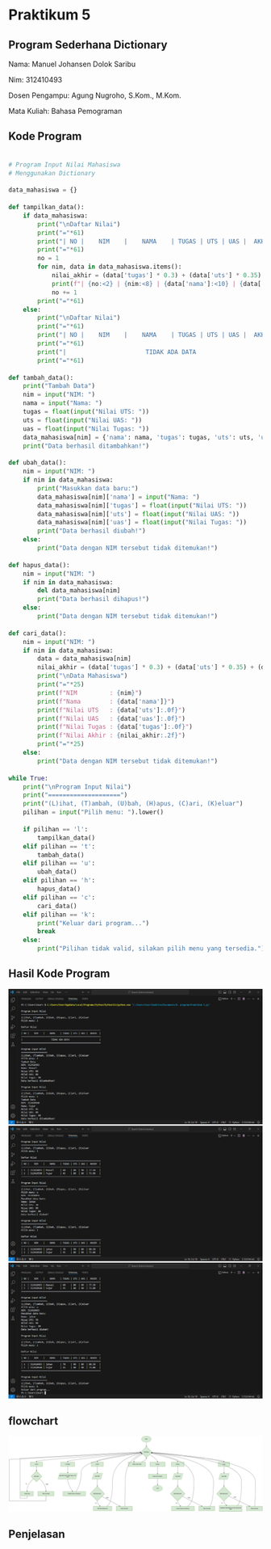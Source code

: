 # Praktikum 5
## Program Sederhana Dictionary
Nama: Manuel Johansen Dolok Saribu

Nim: 312410493

Dosen Pengampu: Agung Nugroho, S.Kom., M.Kom.

Mata Kuliah: Bahasa Pemograman
## Kode Program
```python

# Program Input Nilai Mahasiswa
# Menggunakan Dictionary

data_mahasiswa = {}

def tampilkan_data():
    if data_mahasiswa:
        print("\nDaftar Nilai")
        print("="*61)
        print("| NO |    NIM    |    NAMA    | TUGAS | UTS | UAS |  AKHIR  |")
        print("="*61)
        no = 1
        for nim, data in data_mahasiswa.items():
            nilai_akhir = (data['tugas'] * 0.3) + (data['uts'] * 0.35) + (data['uas'] * 0.35)
            print(f"| {no:<2} | {nim:<8} | {data['nama']:<10} | {data['tugas']:<5.0f} | {data['uts']:<3.0f} | {data['uas']:<3.0f} | {nilai_akhir:<7.2f} |")
            no += 1
        print("="*61)
    else:
        print("\nDaftar Nilai")
        print("="*61)
        print("| NO |    NIM    |    NAMA    | TUGAS | UTS | UAS |  AKHIR  |")
        print("="*61)
        print("|                      TIDAK ADA DATA                       |")
        print("="*61)

def tambah_data():
    print("Tambah Data")
    nim = input("NIM: ")
    nama = input("Nama: ")
    tugas = float(input("Nilai UTS: "))
    uts = float(input("Nilai UAS: "))
    uas = float(input("Nilai Tugas: "))
    data_mahasiswa[nim] = {'nama': nama, 'tugas': tugas, 'uts': uts, 'uas': uas}
    print("Data berhasil ditambahkan!")

def ubah_data():
    nim = input("NIM: ")
    if nim in data_mahasiswa:
        print("Masukkan data baru:")
        data_mahasiswa[nim]['nama'] = input("Nama: ")
        data_mahasiswa[nim]['tugas'] = float(input("Nilai UTS: "))
        data_mahasiswa[nim]['uts'] = float(input("Nilai UAS: "))
        data_mahasiswa[nim]['uas'] = float(input("Nilai Tugas: "))
        print("Data berhasil diubah!")
    else:
        print("Data dengan NIM tersebut tidak ditemukan!")

def hapus_data():
    nim = input("NIM: ")
    if nim in data_mahasiswa:
        del data_mahasiswa[nim]
        print("Data berhasil dihapus!")
    else:
        print("Data dengan NIM tersebut tidak ditemukan!")

def cari_data():
    nim = input("NIM: ")
    if nim in data_mahasiswa:
        data = data_mahasiswa[nim]
        nilai_akhir = (data['tugas'] * 0.3) + (data['uts'] * 0.35) + (data['uas'] * 0.35)
        print("\nData Mahasiswa")
        print("="*25)
        print(f"NIM         : {nim}")
        print(f"Nama        : {data['nama']}")
        print(f"Nilai UTS   : {data['uts']:.0f}")
        print(f"Nilai UAS   : {data['uas']:.0f}")
        print(f"Nilai Tugas : {data['tugas']:.0f}")
        print(f"Nilai Akhir : {nilai_akhir:.2f}")
        print("="*25)
    else:
        print("Data dengan NIM tersebut tidak ditemukan!")

while True:
    print("\nProgram Input Nilai")
    print("====================")
    print("(L)ihat, (T)ambah, (U)bah, (H)apus, (C)ari, (K)eluar")
    pilihan = input("Pilih menu: ").lower()

    if pilihan == 'l':
        tampilkan_data()
    elif pilihan == 't':
        tambah_data()
    elif pilihan == 'u':
        ubah_data()
    elif pilihan == 'h':
        hapus_data()
    elif pilihan == 'c':
        cari_data()
    elif pilihan == 'k':
        print("Keluar dari program...")
        break
    else:
        print("Pilihan tidak valid, silakan pilih menu yang tersedia.")
```
## Hasil Kode Program
![foto](https://github.com/Manueljds2311105/foto/blob/91c436c5940ff771fdb473f548f4ce3c1be9ac9f/Praktikum%205.py%20-%20Visual%20Studio%20Code%20%5BAdministrator%5D%2011_19_2024%204_54_24%20PM.png)
![foto](https://github.com/Manueljds2311105/foto/blob/91c436c5940ff771fdb473f548f4ce3c1be9ac9f/Praktikum%205.py%20-%20Visual%20Studio%20Code%20%5BAdministrator%5D%2011_19_2024%204_55_04%20PM.png)
![foto](https://github.com/Manueljds2311105/foto/blob/91c436c5940ff771fdb473f548f4ce3c1be9ac9f/Praktikum%205.py%20-%20Visual%20Studio%20Code%20%5BAdministrator%5D%2011_19_2024%204_55_30%20PM.png)
## flowchart
![foto](https://github.com/Manueljds2311105/foto/blob/91c436c5940ff771fdb473f548f4ce3c1be9ac9f/Praktikum%205.png)
## Penjelasan
